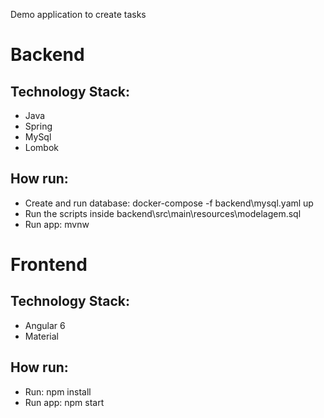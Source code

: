 Demo application to create tasks

# Backend

## Technology Stack:
- Java
- Spring
- MySql
- Lombok

## How run:
- Create and run database: docker-compose -f backend\mysql.yaml up
- Run the scripts inside backend\src\main\resources\modelagem.sql
- Run app: mvnw

# Frontend

## Technology Stack:
- Angular 6
- Material

## How run:
- Run: npm install
- Run app: npm start
